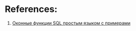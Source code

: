 
# References:

1. [Оконные функции SQL простым языком с примерами](https://habr.com/ru/articles/664000/)